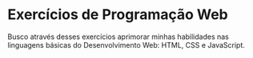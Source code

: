 # Exercícios de Programação Web
Busco através desses exercícios aprimorar minhas habilidades nas linguagens básicas do Desenvolvimento Web: HTML, CSS e JavaScript.
